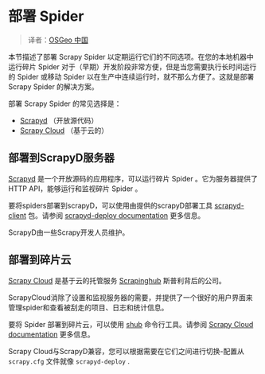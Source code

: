 # 部署 Spider

> 译者：[OSGeo 中国](https://www.osgeo.cn/)

本节描述了部署 Scrapy Spider 以定期运行它们的不同选项。在您的本地机器中运行碎片 Spider 对于（早期）开发阶段非常方便，但是当您需要执行长时间运行的 Spider 或移动 Spider 以在生产中连续运行时，就不那么方便了。这就是部署 Scrapy Spider 的解决方案。

部署 Scrapy Spider 的常见选择是：

*   [Scrapyd](#deploy-scrapyd) （开放源代码）
*   [Scrapy Cloud](#deploy-scrapy-cloud) （基于云的）

## 部署到ScrapyD服务器

[Scrapyd](https://github.com/scrapy/scrapyd) 是一个开放源码的应用程序，可以运行碎片 Spider 。它为服务器提供了HTTP API，能够运行和监视碎片 Spider 。

要将spiders部署到scrapyD，可以使用由提供的scrapyD部署工具 [scrapyd-client](https://github.com/scrapy/scrapyd-client) 包。请参阅 [scrapyd-deploy documentation](https://scrapyd.readthedocs.io/en/latest/deploy.html) 更多信息。

ScrapyD由一些Scrapy开发人员维护。

## 部署到碎片云

[Scrapy Cloud](https://scrapinghub.com/scrapy-cloud) 是基于云的托管服务 [Scrapinghub](https://scrapinghub.com/) 斯普利背后的公司。

ScrapyCloud消除了设置和监视服务器的需要，并提供了一个很好的用户界面来管理spider和查看被刮走的项目、日志和统计信息。

要将 Spider 部署到碎片云，可以使用 [shub](https://doc.scrapinghub.com/shub.html) 命令行工具。请参阅 [Scrapy Cloud documentation](https://doc.scrapinghub.com/scrapy-cloud.html) 更多信息。

Scrapy Cloud与ScrapyD兼容，您可以根据需要在它们之间进行切换-配置从 `scrapy.cfg` 文件就像 `scrapyd-deploy` .